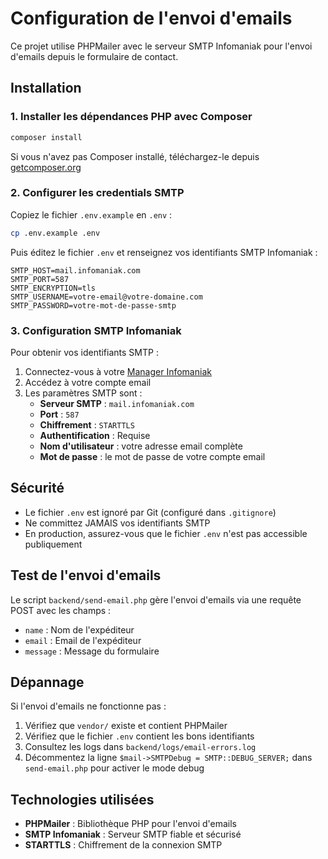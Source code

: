 # Configuration de l'envoi d'emails

Ce projet utilise PHPMailer avec le serveur SMTP Infomaniak pour l'envoi d'emails depuis le formulaire de contact.

## Installation

### 1. Installer les dépendances PHP avec Composer

```bash
composer install
```

Si vous n'avez pas Composer installé, téléchargez-le depuis [getcomposer.org](https://getcomposer.org/)

### 2. Configurer les credentials SMTP

Copiez le fichier `.env.example` en `.env` :

```bash
cp .env.example .env
```

Puis éditez le fichier `.env` et renseignez vos identifiants SMTP Infomaniak :

```env
SMTP_HOST=mail.infomaniak.com
SMTP_PORT=587
SMTP_ENCRYPTION=tls
SMTP_USERNAME=votre-email@votre-domaine.com
SMTP_PASSWORD=votre-mot-de-passe-smtp
```

### 3. Configuration SMTP Infomaniak

Pour obtenir vos identifiants SMTP :

1. Connectez-vous à votre [Manager Infomaniak](https://manager.infomaniak.com/)
2. Accédez à votre compte email
3. Les paramètres SMTP sont :
   - **Serveur SMTP** : `mail.infomaniak.com`
   - **Port** : `587`
   - **Chiffrement** : `STARTTLS`
   - **Authentification** : Requise
   - **Nom d'utilisateur** : votre adresse email complète
   - **Mot de passe** : le mot de passe de votre compte email

## Sécurité

- Le fichier `.env` est ignoré par Git (configuré dans `.gitignore`)
- Ne committez JAMAIS vos identifiants SMTP
- En production, assurez-vous que le fichier `.env` n'est pas accessible publiquement

## Test de l'envoi d'emails

Le script `backend/send-email.php` gère l'envoi d'emails via une requête POST avec les champs :
- `name` : Nom de l'expéditeur
- `email` : Email de l'expéditeur
- `message` : Message du formulaire

## Dépannage

Si l'envoi d'emails ne fonctionne pas :

1. Vérifiez que `vendor/` existe et contient PHPMailer
2. Vérifiez que le fichier `.env` contient les bons identifiants
3. Consultez les logs dans `backend/logs/email-errors.log`
4. Décommentez la ligne `$mail->SMTPDebug = SMTP::DEBUG_SERVER;` dans `send-email.php` pour activer le mode debug

## Technologies utilisées

- **PHPMailer** : Bibliothèque PHP pour l'envoi d'emails
- **SMTP Infomaniak** : Serveur SMTP fiable et sécurisé
- **STARTTLS** : Chiffrement de la connexion SMTP
